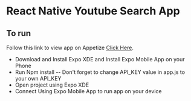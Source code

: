 # React Native Youtube Search App

## To run

Follow this link to view app on Appetize [Click Here](https://appetize.io/app/u75x3bza5byv6vuk9zyjdw9w5m).

- Download and Install Expo XDE and Install Expo Mobile App on your Phone
- Run Npm install
-- Don't forget to change API_KEY value in app.js to your own API_KEY
- Open project using Expo XDE
- Connect Using Expo Mobile App to run app on your device
